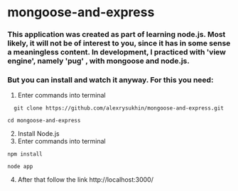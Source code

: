 # mongoose-and-express
### This application was created as part of learning node.js. Most likely, it will not be of interest to you, since it has in some sense a meaningless content. In development, I practiced with 'view engine', namely 'pug' , with mongoose and node.js. 
### But you can install and watch it anyway. For this you need:

1. Enter commands into terminal
  ```
    git clone https://github.com/alexrysukhin/mongoose-and-express.git
  ```
  ```
  cd mongoose-and-express
  ```
2. Install Node.js
3. Enter commands into terminal
  ```
  npm install
  ```
  ```
  node app
  ```
4. After that follow the link http://localhost:3000/
